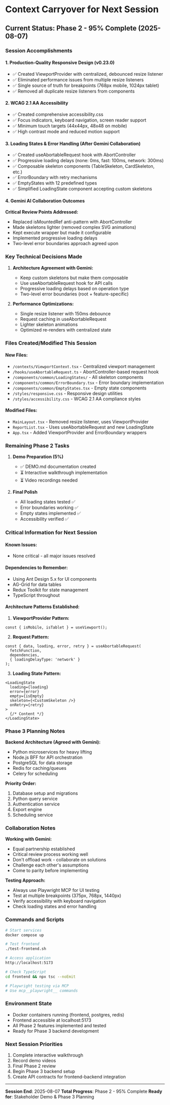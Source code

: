 # Context Carryover for Next Session

## Current Status: Phase 2 - 95% Complete (2025-08-07)

### Session Accomplishments

#### 1. Production-Quality Responsive Design (v0.23.0)
- ✅ Created ViewportProvider with centralized, debounced resize listener
- ✅ Eliminated performance issues from multiple resize listeners
- ✅ Single source of truth for breakpoints (768px mobile, 1024px tablet)
- ✅ Removed all duplicate resize listeners from components

#### 2. WCAG 2.1 AA Accessibility
- ✅ Created comprehensive accessibility.css
- ✅ Focus indicators, keyboard navigation, screen reader support
- ✅ Minimum touch targets (44x44px, 48x48 on mobile)
- ✅ High contrast mode and reduced motion support

#### 3. Loading States & Error Handling (After Gemini Collaboration)
- ✅ Created useAbortableRequest hook with AbortController
- ✅ Progressive loading delays (none: 0ms, fast: 100ms, network: 300ms)
- ✅ Composable skeleton components (TableSkeleton, CardSkeleton, etc.)
- ✅ ErrorBoundary with retry mechanisms
- ✅ EmptyStates with 12 predefined types
- ✅ Simplified LoadingState component accepting custom skeletons

#### 4. Gemini AI Collaboration Outcomes
**Critical Review Points Addressed:**
- Replaced isMountedRef anti-pattern with AbortController
- Made skeletons lighter (removed complex SVG animations)
- Kept execute wrapper but made it configurable
- Implemented progressive loading delays
- Two-level error boundaries approach agreed upon

### Key Technical Decisions Made

1. **Architecture Agreement with Gemini:**
   - Keep custom skeletons but make them composable
   - Use useAbortableRequest hook for API calls
   - Progressive loading delays based on operation type
   - Two-level error boundaries (root + feature-specific)

2. **Performance Optimizations:**
   - Single resize listener with 150ms debounce
   - Request caching in useAbortableRequest
   - Lighter skeleton animations
   - Optimized re-renders with centralized state

### Files Created/Modified This Session

#### New Files:
- `/contexts/ViewportContext.tsx` - Centralized viewport management
- `/hooks/useAbortableRequest.ts` - AbortController-based request hook
- `/components/common/LoadingStates/` - All skeleton components
- `/components/common/ErrorBoundary.tsx` - Error boundary implementation
- `/components/common/EmptyStates.tsx` - Empty state components
- `/styles/responsive.css` - Responsive design utilities
- `/styles/accessibility.css` - WCAG 2.1 AA compliance styles

#### Modified Files:
- `MainLayout.tsx` - Removed resize listener, uses ViewportProvider
- `ReportList.tsx` - Uses useAbortableRequest and new LoadingState
- `App.tsx` - Added ViewportProvider and ErrorBoundary wrappers

### Remaining Phase 2 Tasks

1. **Demo Preparation (5%)**
   - ✅ DEMO.md documentation created
   - ⏳ Interactive walkthrough implementation
   - ⏳ Video recordings needed

2. **Final Polish**
   - All loading states tested ✅
   - Error boundaries working ✅
   - Empty states implemented ✅
   - Accessibility verified ✅

### Critical Information for Next Session

#### Known Issues:
- None critical - all major issues resolved

#### Dependencies to Remember:
- Using Ant Design 5.x for UI components
- AG-Grid for data tables
- Redux Toolkit for state management
- TypeScript throughout

#### Architecture Patterns Established:
1. **ViewportProvider Pattern:**
```tsx
const { isMobile, isTablet } = useViewport();
```

2. **Request Pattern:**
```tsx
const { data, loading, error, retry } = useAbortableRequest(
  fetchFunction,
  dependencies,
  { loadingDelayType: 'network' }
);
```

3. **Loading State Pattern:**
```tsx
<LoadingState
  loading={loading}
  error={error}
  empty={isEmpty}
  skeleton={<CustomSkeleton />}
  onRetry={retry}
>
  {/* Content */}
</LoadingState>
```

### Phase 3 Planning Notes

**Backend Architecture (Agreed with Gemini):**
- Python microservices for heavy lifting
- Node.js BFF for API orchestration
- PostgreSQL for data storage
- Redis for caching/queues
- Celery for scheduling

**Priority Order:**
1. Database setup and migrations
2. Python query service
3. Authentication service
4. Export engine
5. Scheduling service

### Collaboration Notes

**Working with Gemini:**
- Equal partnership established
- Critical review process working well
- Don't offload work - collaborate on solutions
- Challenge each other's assumptions
- Come to parity before implementing

**Testing Approach:**
- Always use Playwright MCP for UI testing
- Test at multiple breakpoints (375px, 768px, 1440px)
- Verify accessibility with keyboard navigation
- Check loading states and error handling

### Commands and Scripts

```bash
# Start services
docker compose up

# Test frontend
./test-frontend.sh

# Access application
http://localhost:5173

# Check TypeScript
cd frontend && npx tsc --noEmit

# Playwright testing via MCP
# Use mcp__playwright__ commands
```

### Environment State
- Docker containers running (frontend, postgres, redis)
- Frontend accessible at localhost:5173
- All Phase 2 features implemented and tested
- Ready for Phase 3 backend development

### Next Session Priorities
1. Complete interactive walkthrough
2. Record demo videos
3. Final Phase 2 review
4. Begin Phase 3 backend setup
5. Create API contracts for frontend-backend integration

---
**Session End**: 2025-08-07
**Total Progress**: Phase 2 - 95% Complete
**Ready for**: Stakeholder Demo & Phase 3 Planning